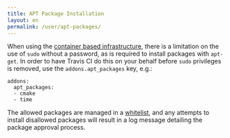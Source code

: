 ```yaml
---
title: APT Package Installation
layout: en
permalink: /user/apt-packages/
---
```

<div id="toc">
</div>

When using the [container based infrastructure](/user/workers/container-based-infrastructure/), there is a limitation on
the use of `sudo` without a password, as is required to install packages with `apt-get`.  In order to have Travis CI do
this on your behalf before `sudo` privileges is removed, use the `addons.apt_packages` key, e.g.:

    addons:
      apt_packages:
      - cmake
      - time

The allowed packages are managed in a [whitelist](https://github.com/travis-ci/apt-package-whitelist), and any attempts
to install disallowed packages will result in a log message detailing the package approval process.
